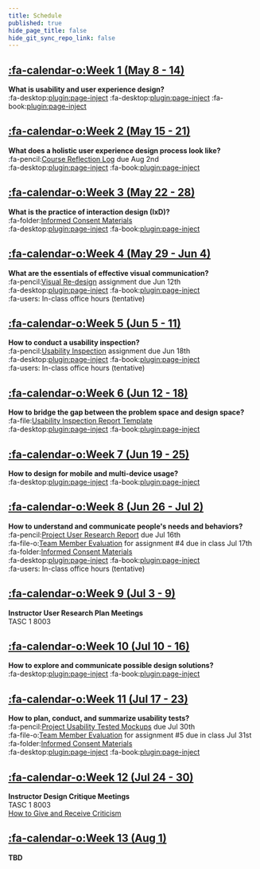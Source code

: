 ```yaml
---
title: Schedule
published: true
hide_page_title: false
hide_git_sync_repo_link: false
---
```


## [:fa-calendar-o:Week 1 (May 8 - 14)](/192/home/week-01)
**What is usability and user experience design?**  
:fa-desktop:[plugin:page-inject](/192/all-slides/week-01-1?template=partials/pdflinkonly)
:fa-desktop:[plugin:page-inject](/192/all-slides/week-01-2?template=partials/pdflinkonly)
:fa-book:[plugin:page-inject](/192/all-readings/week-01?template=partials/embedlycardlinkonly)  

## [:fa-calendar-o:Week 2 (May 15 - 21)](/192/home/week-02)
**What does a holistic user experience design process look like?**  
:fa-pencil:[Course Reflection Log](#) due Aug 2nd  
:fa-desktop:[plugin:page-inject](/192/all-slides/week-02?template=partials/pdflinkonly)
:fa-book:[plugin:page-inject](/192/all-readings/week-02?template=partials/embedlycardlinkonly)  

## [:fa-calendar-o:Week 3 (May 22 - 28)](/192/home/week-03)
**What is the practice of interaction design (IxD)?**   
:fa-folder:[Informed Consent Materials](#)  
:fa-desktop:[plugin:page-inject](/192/all-slides/week-03?template=partials/pdflinkonly)
:fa-book:[plugin:page-inject](/192/all-readings/week-03?template=partials/embedlycardlinkonly)  

## [:fa-calendar-o:Week 4 (May 29 - Jun 4)](/192/home/week-04)
**What are the essentials of effective visual communication?**   
:fa-pencil:[Visual Re-design](#) assignment due Jun 12th  
:fa-desktop:[plugin:page-inject](/192/all-slides/week-04?template=partials/pdflinkonly)
:fa-book:[plugin:page-inject](/192/all-readings/week-04?template=partials/embedlycardlinkonly)  
:fa-users: In-class office hours (tentative)  

## [:fa-calendar-o:Week 5 (Jun 5 - 11)](/192/home/week-05)
**How to conduct a usability inspection?**  
:fa-pencil:[Usability Inspection](#) assignment due Jun 18th  
:fa-desktop:[plugin:page-inject](/192/all-slides/week-05?template=partials/pdflinkonly)
:fa-book:[plugin:page-inject](/192/all-readings/week-05?template=partials/embedlycardlinkonly)  
:fa-users: In-class office hours (tentative)

## [:fa-calendar-o:Week 6 (Jun 12 - 18)](/192/home/week-06)
**How to bridge the gap between the problem space and design space?**   
:fa-file:[Usability Inspection Report Template](#)  
:fa-desktop:[plugin:page-inject](/192/all-slides/week-06?template=partials/pdflinkonly)
:fa-book:[plugin:page-inject](/192/all-readings/week-06?template=partials/embedlycardlinkonly)    

## [:fa-calendar-o:Week 7 (Jun 19 - 25)](/192/home/week-07)
**How to design for mobile and multi-device usage?**  
:fa-desktop:[plugin:page-inject](/192/all-slides/week-07?template=partials/pdflinkonly)
:fa-book:[plugin:page-inject](/192/all-readings/week-07?template=partials/embedlycardlinkonly)  

## [:fa-calendar-o:Week 8 (Jun 26 - Jul 2)](/192/home/week-08)
**How to understand and communicate people's needs and behaviors?**   
:fa-pencil:[Project User Research Report](#) due Jul 16th  
:fa-file-o:[Team Member Evaluation](#) for  assignment #4 due in class Jul 17th  
:fa-folder:[Informed Consent Materials](#)  
:fa-desktop:[plugin:page-inject](/192/all-slides/week-08?template=partials/pdflinkonly)
:fa-book:[plugin:page-inject](/192/all-readings/week-08?template=partials/embedlycardlinkonly)  
:fa-users: In-class office hours (tentative)  

## [:fa-calendar-o:Week 9 (Jul 3 - 9)](/192/home/week-09)
**Instructor User Research Plan Meetings**  
TASC 1 8003

## [:fa-calendar-o:Week 10 (Jul 10 - 16)](/192/home/week-10)
**How to explore and communicate possible design solutions?**  
:fa-desktop:[plugin:page-inject](/192/all-slides/week-10?template=partials/pdflinkonly)
:fa-book:[plugin:page-inject](/192/all-readings/week-10?template=partials/embedlycardlinkonly)  

## [:fa-calendar-o:Week 11 (Jul 17 - 23)](/192/home/week-11)
**How to plan, conduct, and summarize usability tests?**   
:fa-pencil:[Project Usability Tested Mockups](#) due Jul 30th  
:fa-file-o:[Team Member Evaluation](#) for assignment #5 due in class Jul 31st  
:fa-folder:[Informed Consent Materials](#)  
:fa-desktop:[plugin:page-inject](/192/all-slides/week-11?template=partials/pdflinkonly)
:fa-book:[plugin:page-inject](/192/all-readings/week-11?template=partials/embedlycardlinkonly)  

## [:fa-calendar-o:Week 12 (Jul 24 - 30)](/192/home/week-12)
**Instructor Design Critique Meetings**  
TASC 1 8003  
<i class="fa fa-book" aria-hidden="true"></i> [How to Give and Receive Criticism](http://scottberkun.com/essays/35-how-to-give-and-receive-criticism/)

## [:fa-calendar-o:Week 13 (Aug 1)](/192/home/week-13)
**TBD**  
